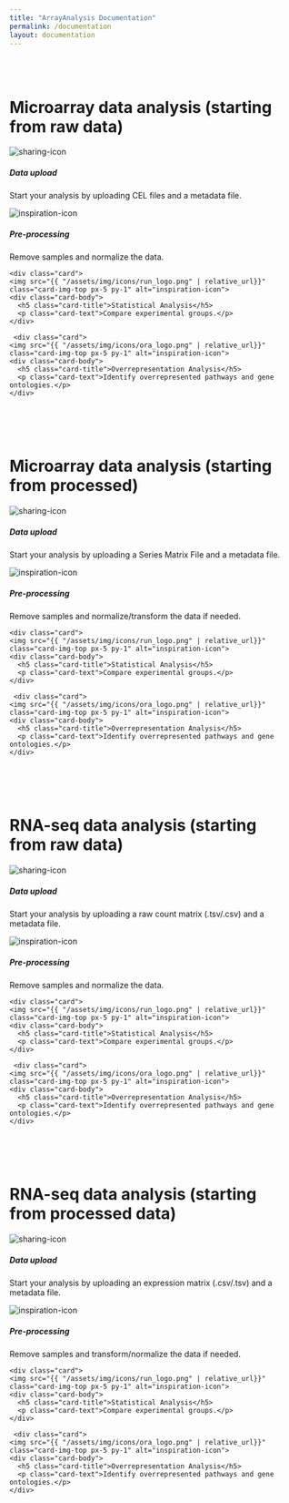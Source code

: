 ```yaml
---
title: "ArrayAnalysis Documentation"
permalink: /documentation
layout: documentation
---
```


<br>
<br>
<div class="container px-1">

<!-- Microarray data (raw) -->
<h1><b>Microarray data analysis</b> (starting from raw data)</h1>

<div class="card-deck">

  <div class="card">
    <img src="{{ "/assets/img/icons/install_logo.png" | relative_url}}" class="card-img-top px-3 py-1" alt="sharing-icon">
    <div class="card-body">
      <h5 class="card-title">Data upload</h5>
      <p class="card-text">Start your analysis by uploading CEL files and a metadata file.</p>
    </div>
  </div>
  
  <div class="card">
    <img src="{{ "/assets/img/icons/processing_logo.png" | relative_url}}" class="card-img-top px-5 py-1" alt="inspiration-icon">
    <div class="card-body">
      <h5 class="card-title">Pre-processing</h5>
      <p class="card-text">Remove samples and normalize the data.</p>
    </div>
  </div>
  
    <div class="card">
    <img src="{{ "/assets/img/icons/run_logo.png" | relative_url}}" class="card-img-top px-5 py-1" alt="inspiration-icon">
    <div class="card-body">
      <h5 class="card-title">Statistical Analysis</h5>
      <p class="card-text">Compare experimental groups.</p>
    </div>
  </div>
  
     <div class="card">
    <img src="{{ "/assets/img/icons/ora_logo.png" | relative_url}}" class="card-img-top px-5 py-1" alt="inspiration-icon">
    <div class="card-body">
      <h5 class="card-title">Overrepresentation Analysis</h5>
      <p class="card-text">Identify overrepresented pathways and gene ontologies.</p>
    </div>
  </div>
  
</div>
<br>
<br>
<br>

<!-- Microarray data (processed) -->
<h1><b>Microarray data analysis</b> (starting from processed)</h1>

<div class="card-deck">

  <div class="card">
    <img src="{{ "/assets/img/icons/install_logo.png" | relative_url}}" class="card-img-top px-3 py-1" alt="sharing-icon">
    <div class="card-body">
      <h5 class="card-title">Data upload</h5>
      <p class="card-text">Start your analysis by uploading a Series Matrix File and a metadata file.</p>
    </div>
  </div>
  
  <div class="card">
    <img src="{{ "/assets/img/icons/processing_logo.png" | relative_url}}" class="card-img-top px-5 py-1" alt="inspiration-icon">
    <div class="card-body">
      <h5 class="card-title">Pre-processing</h5>
      <p class="card-text">Remove samples and normalize/transform the data if needed.</p>
    </div>
  </div>
  
    <div class="card">
    <img src="{{ "/assets/img/icons/run_logo.png" | relative_url}}" class="card-img-top px-5 py-1" alt="inspiration-icon">
    <div class="card-body">
      <h5 class="card-title">Statistical Analysis</h5>
      <p class="card-text">Compare experimental groups.</p>
    </div>
  </div>
  
     <div class="card">
    <img src="{{ "/assets/img/icons/ora_logo.png" | relative_url}}" class="card-img-top px-5 py-1" alt="inspiration-icon">
    <div class="card-body">
      <h5 class="card-title">Overrepresentation Analysis</h5>
      <p class="card-text">Identify overrepresented pathways and gene ontologies.</p>
    </div>
  </div>
  
</div>
<br>
<br>
<br>

<!-- RNA-seq (raw) -->
<h1><b>RNA-seq data analysis</b> (starting from raw data)</h1>

<div class="card-deck">

  <div class="card">
    <img src="{{ "/assets/img/icons/install_logo.png" | relative_url}}" class="card-img-top px-3 py-1" alt="sharing-icon">
    <div class="card-body">
      <h5 class="card-title">Data upload</h5>
      <p class="card-text">Start your analysis by uploading a raw count matrix (.tsv/.csv) and a metadata file.</p>
    </div>
  </div>
  
  <div class="card">
    <img src="{{ "/assets/img/icons/processing_logo.png" | relative_url}}" class="card-img-top px-5 py-1" alt="inspiration-icon">
    <div class="card-body">
      <h5 class="card-title">Pre-processing</h5>
      <p class="card-text">Remove samples and normalize the data.</p>
    </div>
  </div>
  
    <div class="card">
    <img src="{{ "/assets/img/icons/run_logo.png" | relative_url}}" class="card-img-top px-5 py-1" alt="inspiration-icon">
    <div class="card-body">
      <h5 class="card-title">Statistical Analysis</h5>
      <p class="card-text">Compare experimental groups.</p>
    </div>
  </div>
  
     <div class="card">
    <img src="{{ "/assets/img/icons/ora_logo.png" | relative_url}}" class="card-img-top px-5 py-1" alt="inspiration-icon">
    <div class="card-body">
      <h5 class="card-title">Overrepresentation Analysis</h5>
      <p class="card-text">Identify overrepresented pathways and gene ontologies.</p>
    </div>
  </div>
  
</div>
<br>
<br>
<br>

<!-- RNA-seq data (processed) -->
<h1><b>RNA-seq data analysis</b> (starting from processed data)</h1>

<div class="card-deck">

  <div class="card">
    <img src="{{ "/assets/img/icons/install_logo.png" | relative_url}}" class="card-img-top px-3 py-1" alt="sharing-icon">
    <div class="card-body">
      <h5 class="card-title">Data upload</h5>
      <p class="card-text">Start your analysis by uploading an expression matrix (.csv/.tsv) and a metadata file.</p>
    </div>
  </div>
  
  <div class="card">
    <img src="{{ "/assets/img/icons/processing_logo.png" | relative_url}}" class="card-img-top px-5 py-1" alt="inspiration-icon">
    <div class="card-body">
      <h5 class="card-title">Pre-processing</h5>
      <p class="card-text">Remove samples and transform/normalize the data if needed.</p>
    </div>
  </div>
  
    <div class="card">
    <img src="{{ "/assets/img/icons/run_logo.png" | relative_url}}" class="card-img-top px-5 py-1" alt="inspiration-icon">
    <div class="card-body">
      <h5 class="card-title">Statistical Analysis</h5>
      <p class="card-text">Compare experimental groups.</p>
    </div>
  </div>
  
     <div class="card">
    <img src="{{ "/assets/img/icons/ora_logo.png" | relative_url}}" class="card-img-top px-5 py-1" alt="inspiration-icon">
    <div class="card-body">
      <h5 class="card-title">Overrepresentation Analysis</h5>
      <p class="card-text">Identify overrepresented pathways and gene ontologies.</p>
    </div>
  </div>
  
</div>
<br>
<br>
<br>

</div>